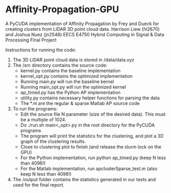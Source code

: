 # Affinity-Propagation-GPU
A PyCUDA implementation of Affinity Propagation by Frey and Dueck for creating clusters from LiDAR 3D point cloud data.
Harrison Liew (hl2670) and Joshua Nuez (jn2548)
EECS E4750 Hybrid Computing in Signal & Data Processing Final Project

Instructions for running the code:

1. The 3D LiDAR point cloud data is stored in /data/data.xyz
2. The /src directory contains the source code:
    - kernel.py contains the baseline implementation
    - kernel_opt.py contains the optimized implementation
    - Running main.py will run the baseline kernel
    - Running main_opt.py will run the optimized kernel
    - ap_timed.py has the Python AP implementation
    - utility.py contains necessary helper functions for parsing the data
    - The *.m are the regular & sparse Matlab AP source code
3. To run the programs:
    - Edit the source file N parameter (size of the desired data). This must be a multiple of 1024.
    - Do ./run.sh main<_opt>.py in the root directory for the PyCUDA programs
    - The program will print the statistics for the clustering, and plot a 3D graph of the clustering results.
    - Close to clustering plot to finish (and release the slurm lock on the GPU)
    - For the Python implementation, run python ap_timed.py (keep N less than 4096!)
    - For the Matlab implementation, run apclusterSparse_test.m (also keep N less than 4096!)
4. The /output folder contains the statistics generated in our tests and used for the final report.
